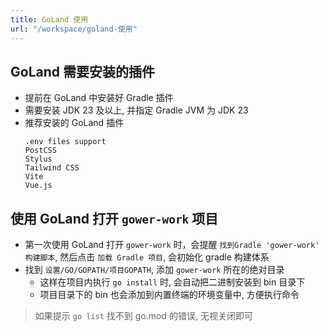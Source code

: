 ```yaml
---
title: GoLand 使用
url: "/workspace/goland-使用"
---
```


## GoLand 需要安装的插件

- 提前在 GoLand 中安装好 Gradle 插件
- 需要安装 JDK 23 及以上, 并指定 Gradle JVM 为 JDK 23
- 推荐安装的 GoLand 插件
  ```shell
  .env files support
  PostCSS
  Stylus
  Tailwind CSS
  Vite
  Vue.js
  ```

## 使用 GoLand 打开 `gower-work` 项目

- 第一次使用 GoLand 打开 `gower-work` 时，会提醒 `找到Gradle 'gower-work' 构建脚本`, 然后点击 `加载 Gradle 项目`, 会初始化 gradle 构建体系
- 找到 `设置/GO/GOPATH/项目GOPATH`, 添加 `gower-work` 所在的绝对目录
  - 这样在项目内执行 `go install` 时, 会自动把二进制安装到 bin 目录下
  - 项目目录下的 bin 也会添加到内置终端的环境变量中, 方便执行命令

> 如果提示 `go list` 找不到 go.mod 的错误, 无视关闭即可

